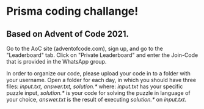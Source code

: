 # Prisma coding challange! 
## Based on Advent of Code 2021.

Go to the AoC site (adventofcode.com), sign up, and go to the "Leaderboard" tab. Click on "Private Leaderboard" and enter the Join-Code that is provided in the WhatsApp group.

In order to organize our code, please upload your code in to a folder with your username. Open a folder for each day, in which you should have three files:
_input.txt, answer.txt, solution.*_ where: _input.txt_ has your specific puzzle input, _solution.*_ is your code for solving the puzzle in language of your choice, _answer.txt_ is the result of executing _solution.*_ on _input.txt_. 
